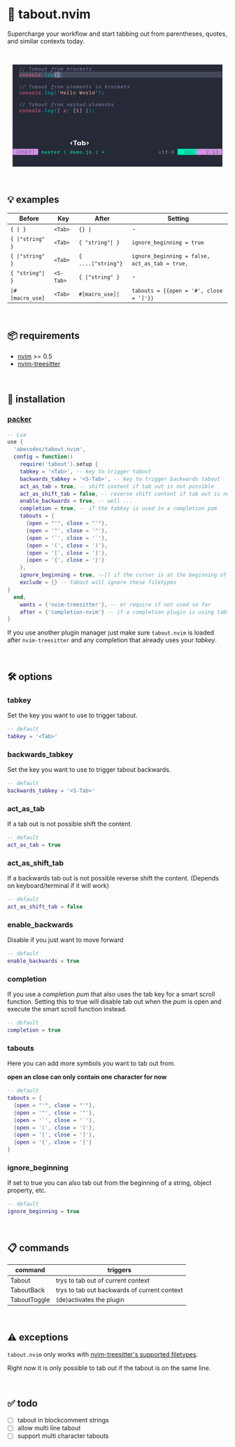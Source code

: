 # 🦿 tabout.nvim

Supercharge your workflow and start tabbing out from parentheses, quotes, and
similar contexts today.

<p>&nbsp;</p>

<p align="center">
  <img alt="intro" width="480" height="233" src="./assets/intro.gif">
</p>

<p>&nbsp;</p>

## 💡 examples

| Before           | Key       | After               | Setting                                        |
| ---------------- | --------- | ------------------- | ---------------------------------------------- |
| `{ \| }`         | `<Tab>`   | `{} \| `            | -                                              |
| `{ \|"string" }` | `<Tab>`   | `{ "string"\| } `   | `ignore_beginning = true`                      |
| `{ \|"string" }` | `<Tab>`   | `{ ....\|"string"}` | `ignore_beginning = false, act_as_tab = true,` |
| `{ "string"\| }` | `<S-Tab>` | `{ \|"string" } `   | -                                              |
| `\|#[macro_use]` | `<Tab>`   | `#[macro_use]\| `   | `tabouts = {{open = '#', close = ']'}}`        |

<p>&nbsp;</p>

## 📦 requirements

- [nvim](https://neovim.io/) >= 0.5
- [nvim-treesitter](https://github.com/nvim-treesitter/nvim-treesitter)
<p>&nbsp;</p>

## 💾 installation

### [packer](https://github.com/wbthomason/packer.nvim)

```lua
-- Lua
use {
  'abecodes/tabout.nvim',
  config = function()
    require('tabout').setup {
    tabkey = '<Tab>', -- key to trigger tabout
    backwards_tabkey = '<S-Tab>', -- key to trigger backwards tabout
    act_as_tab = true, -- shift content if tab out is not possible
    act_as_shift_tab = false, -- reverse shift content if tab out is not possible (if your keyboard/terminal supports <S-Tab>)
    enable_backwards = true, -- well ...
    completion = true, -- if the tabkey is used in a completion pum
    tabouts = {
      {open = "'", close = "'"},
      {open = '"', close = '"'},
      {open = '`', close = '`'},
      {open = '(', close = ')'},
      {open = '[', close = ']'},
      {open = '{', close = '}'}
    },
    ignore_beginning = true, --[[ if the cursor is at the beginning of a filled element it will rather tab out than shift the content ]]
    exclude = {} -- tabout will ignore these filetypes
}
  end,
	wants = {'nvim-treesitter'}, -- or require if not used so far
	after = {'completion-nvim'} -- if a completion plugin is using tabs load it before
}
```

If you use another plugin manager just make sure `tabout.nvim` is loaded after
`nvim-treesitter` and any completion that already uses your _tabkey_.

<p>&nbsp;</p>

## 🛠️ options

### tabkey

Set the key you want to use to trigger tabout.

```lua
-- default
tabkey = '<Tab>'
```

### backwards_tabkey

Set the key you want to use to trigger tabout backwards.

```lua
-- default
backwards_tabkey = '<S-Tab>'
```

### act_as_tab

If a tab out is not possible shift the content.

```lua
-- default
act_as_tab = true
```

### act_as_shift_tab

If a backwards tab out is not possible reverse shift the content. (Depends on keyboard/terminal if it will work)

```lua
-- default
act_as_shift_tab = false
```

### enable_backwards

Disable if you just want to move forward

```lua
-- default
enable_backwards = true
```

### completion

If you use a completion _pum_ that also uses the tab key for a smart scroll
function. Setting this to true will disable tab out when the _pum_ is open and
execute the smart scroll function instead.

```lua
-- default
completion = true
```

### tabouts

Here you can add more symbols you want to tab out from.

**open an close can only contain one character for now**

```lua
-- default
tabouts = {
  {open = "'", close = "'"},
  {open = '"', close = '"'},
  {open = '`', close = '`'},
  {open = '(', close = ')'},
  {open = '[', close = ']'},
  {open = '{', close = '}'}
}
```

### ignore_beginning

If set to true you can also tab out from the beginning of a string, object
property, etc.

```lua
-- default
ignore_beginning = true
```

<p>&nbsp;</p>

## 📋 commands

| command      | triggers                                     |
| ------------ | -------------------------------------------- |
| Tabout       | trys to tab out of current context           |
| TaboutBack   | trys to tab out backwards of current context |
| TaboutToggle | (de)activates the plugin                     |

<p>&nbsp;</p>

## ⚠️ exceptions

`tabout.nvim` only works with
[nvim-treesitter's supported filetypes](https://github.com/nvim-treesitter/nvim-treesitter#supported-languages).

Right now it is only possible to tab out if the tabout is on the same line.

<p>&nbsp;</p>

## ✅ todo

- [ ] tabout in blockcomment strings
- [ ] allow multi line tabout
- [ ] support multi character tabouts
